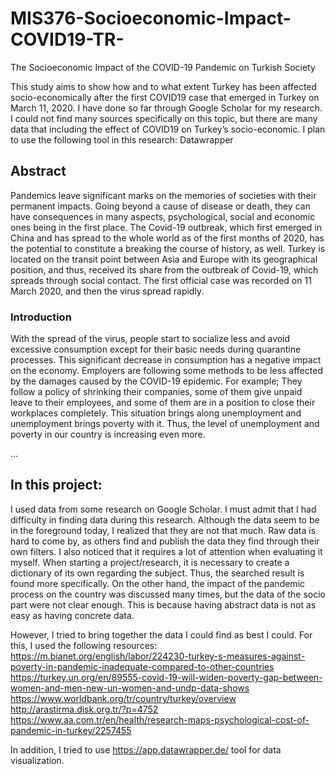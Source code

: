 # MIS376-Socioeconomic-Impact-COVID19-TR-
The Socioeconomic Impact of the COVID-19 Pandemic on Turkish Society

This study aims to show how and to what extent Turkey has been affected socio-economically after the first COVID19 case that emerged in Turkey on March 11, 2020. I have done so far through Google Scholar for my research. I could not find many sources specifically on this topic, but there are many data that including the effect of COVID19 on Turkey’s socio-economic. I plan to use the following tool in this research:
Datawrapper

## Abstract
Pandemics leave significant marks on the memories of societies with their permanent impacts. Going beyond a cause of disease or death, they can have consequences in many aspects, psychological, social and economic ones being in the first place. The Covid-19 outbreak, which first emerged in China and has spread to the whole world as of the first months of 2020, has the potential to constitute a breaking the course of history, as well. Turkey is located on the transit point between Asia and Europe with its geographical position, and thus, received its share from the outbreak of Covid-19, which spreads through social contact. The first official case was recorded on 11 March 2020, and then the virus spread rapidly. 

### Introduction
With the spread of the virus, people start to socialize less and avoid excessive consumption except for their basic needs during quarantine processes. This significant decrease in consumption has a negative impact on the economy. Employers are following some methods to be less affected by the damages caused by the COVID-19 epidemic. For example; They follow a policy of shrinking their companies, some of them give unpaid leave to their employees, and some of them are in a position to close their workplaces completely. This situation brings along unemployment and unemployment brings poverty with it. Thus, the level of unemployment and poverty in our country is increasing even more. 

...

## In this project:
I used data from some research on Google Scholar. I must admit that I had difficulty in finding data during this research. Although the data seem to be in the foreground today, I realized that they are not that much. Raw data is hard to come by, as others find and publish the data they find through their own filters. I also noticed that it requires a lot of attention when evaluating it myself.
When starting a project/research, it is necessary to create a dictionary of its own regarding the subject. Thus, the searched result is found more specifically.
On the other hand, the impact of the pandemic process on the country was discussed many times, but the data of the socio part were not clear enough. This is because having abstract data is not as easy as having concrete data.

However, I tried to bring together the data I could find as best I could. For this, I used the following resources:
https://m.bianet.org/english/labor/224230-turkey-s-measures-against-poverty-in-pandemic-inadequate-compared-to-other-countries
https://turkey.un.org/en/89555-covid-19-will-widen-poverty-gap-between-women-and-men-new-un-women-and-undp-data-shows
https://www.worldbank.org/tr/country/turkey/overview
http://arastirma.disk.org.tr/?p=4752
https://www.aa.com.tr/en/health/research-maps-psychological-cost-of-pandemic-in-turkey/2257455

In addition, I tried to use https://app.datawrapper.de/ tool for data visualization.
